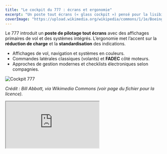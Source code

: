 ```yaml
---
title: "Le cockpit du 777 : écrans et ergonomie"
excerpt: "Un poste tout écrans (« glass cockpit ») pensé pour la lisibilité et la gestion des systèmes."
coverImage: "https://upload.wikimedia.org/wikipedia/commons/1/1e/Boeing_777-200ER_cockpit.jpg"
---
```


Le 777 introduit un **poste de pilotage tout écrans** avec des affichages primaires de vol et des systèmes intégrés. L’ergonomie met l’accent sur la **réduction de charge** et la **standardisation** des indications.

- Affichages de vol, navigation et systèmes en couleurs.  
- Commandes latérales classiques (volants) et **FADEC** côté moteurs.  
- Approches de gestion modernes et checklists électroniques selon compagnies.

![Cockpit 777](https://upload.wikimedia.org/wikipedia/commons/1/1e/Boeing_777-200ER_cockpit.jpg)

*Crédit : Bill Abbott, via Wikimedia Commons (voir page du fichier pour la licence).*

<div class="video-container glow">
  <iframe src="https://www.youtube.com/embed/6MADRBeTbfM" title="B777 landing cockpit view (JFK)"></iframe>
</div>

